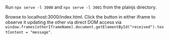 Run `npx serve -l 3000` and `npx serve -l 3001` from the plainjs directory.

Browse to localhost:3000/index.html.  Click the button in either iframe to observe it updating the other via direct DOM access via `window.frames[otherIframeName].document.getElementById("received").textContent = "message"`.
